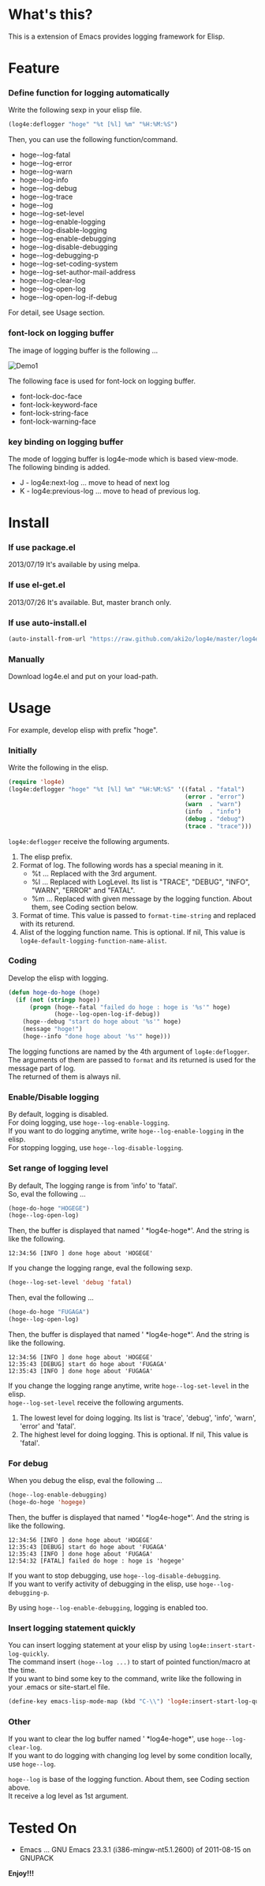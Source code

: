 What's this?
============

This is a extension of Emacs provides logging framework for Elisp.


Feature
=======

### Define function for logging automatically

Write the following sexp in your elisp file.

```lisp
(log4e:deflogger "hoge" "%t [%l] %m" "%H:%M:%S")
```

Then, you can use the following function/command.

* hoge--log-fatal
* hoge--log-error
* hoge--log-warn
* hoge--log-info
* hoge--log-debug
* hoge--log-trace
* hoge--log
* hoge--log-set-level
* hoge--log-enable-logging
* hoge--log-disable-logging
* hoge--log-enable-debugging
* hoge--log-disable-debugging
* hoge--log-debugging-p
* hoge--log-set-coding-system
* hoge--log-set-author-mail-address
* hoge--log-clear-log
* hoge--log-open-log
* hoge--log-open-log-if-debug

For detail, see Usage section.

### font-lock on logging buffer

The image of logging buffer is the following ...

![Demo1](image/demo1.png)

The following face is used for font-lock on logging buffer.

* font-lock-doc-face
* font-lock-keyword-face
* font-lock-string-face
* font-lock-warning-face

### key binding on logging buffer

The mode of logging buffer is log4e-mode which is based view-mode.  
The following binding is added.

* J - log4e:next-log ... move to head of next log
* K - log4e:previous-log ... move to head of previous log.


Install
=======

### If use package.el

2013/07/19 It's available by using melpa.  

### If use el-get.el

2013/07/26 It's available. But, master branch only.  

### If use auto-install.el

```lisp
(auto-install-from-url "https://raw.github.com/aki2o/log4e/master/log4e.el")
```

### Manually

Download log4e.el and put on your load-path.


Usage
=====

For example, develop elisp with prefix "hoge".

### Initially

Write the following in the elisp.

```lisp
(require 'log4e)
(log4e:deflogger "hoge" "%t [%l] %m" "%H:%M:%S" '((fatal . "fatal")
                                                  (error . "error")
                                                  (warn  . "warn")
                                                  (info  . "info")
                                                  (debug . "debug")
                                                  (trace . "trace")))
```

`log4e:deflogger` receive the following arguments.

1. The elisp prefix.
2. Format of log. The following words has a special meaning in it.
    * %t ... Replaced with the 3rd argument.
    * %l ... Replaced with LogLevel. Its list is "TRACE", "DEBUG", "INFO", "WARN", "ERROR" and "FATAL".
    * %m ... Replaced with given message by the logging function. About them, see Coding section below.
3. Format of time. This value is passed to `format-time-string` and replaced with its returend.
4. Alist of the logging function name. This is optional. If nil, This value is `log4e-default-logging-function-name-alist`.

### Coding

Develop the elisp with logging.

```lisp
(defun hoge-do-hoge (hoge)
  (if (not (stringp hoge))
      (progn (hoge--fatal "failed do hoge : hoge is '%s'" hoge)
             (hoge--log-open-log-if-debug))
    (hoge--debug "start do hoge about '%s'" hoge)
    (message "hoge!")
    (hoge--info "done hoge about '%s'" hoge)))
```

The logging functions are named by the 4th argument of `log4e:deflogger`.  
The arguments of them are passed to `format` and its returned is used for the message part of log.  
The returned of them is always nil.

### Enable/Disable logging

By default, logging is disabled.  
For doing logging, use `hoge--log-enable-logging`.  
If you want to do logging anytime, write `hoge--log-enable-logging` in the elisp.  
For stopping logging, use `hoge--log-disable-logging`.

### Set range of logging level

By default, The logging range is from 'info' to 'fatal'.  
So, eval the following ...

```lisp
(hoge-do-hoge "HOGEGE")
(hoge--log-open-log)
```

Then, the buffer is displayed that named ' \*log4e-hoge\*'. And the string is like the following.

    12:34:56 [INFO ] done hoge about 'HOGEGE'

If you change the logging range, eval the following sexp.

```lisp
(hoge--log-set-level 'debug 'fatal)
```

Then, eval the following ...

```lisp
(hoge-do-hoge "FUGAGA")
(hoge--log-open-log)
```

Then, the buffer is displayed that named ' \*log4e-hoge\*'. And the string is like the following.

    12:34:56 [INFO ] done hoge about 'HOGEGE'
    12:35:43 [DEBUG] start do hoge about 'FUGAGA'
    12:35:43 [INFO ] done hoge about 'FUGAGA'

If you change the logging range anytime, write `hoge--log-set-level` in the elisp.  
`hoge--log-set-level` receive the following arguments.

1. The lowest level for doing logging. Its list is 'trace', 'debug', 'info', 'warn', 'error' and 'fatal'.
2. The highest level for doing logging. This is optional. If nil, This value is 'fatal'.

### For debug

When you debug the elisp, eval the following ...

```lisp
(hoge--log-enable-debugging)
(hoge-do-hoge 'hogege)
```

Then, the buffer is displayed that named ' \*log4e-hoge\*'. And the string is like the following.

    12:34:56 [INFO ] done hoge about 'HOGEGE'
    12:35:43 [DEBUG] start do hoge about 'FUGAGA'
    12:35:43 [INFO ] done hoge about 'FUGAGA'
    12:54:32 [FATAL] failed do hoge : hoge is 'hogege'

If you want to stop debugging, use `hoge--log-disable-debugging`.  
If you want to verify activity of debugging in the elisp, use `hoge--log-debugging-p`.

By using `hoge--log-enable-debugging`, logging is enabled too.

### Insert logging statement quickly

You can insert logging statement at your elisp by using `log4e:insert-start-log-quickly`.  
The command insert `(hoge--log ...)` to start of pointed function/macro at the time.  
If you want to bind some key to the command, write like the following in your .emacs or site-start.el file.

```lisp
(define-key emacs-lisp-mode-map (kbd "C-\\") 'log4e:insert-start-log-quickly)
```

### Other

If you want to clear the log buffer named ' \*log4e-hoge\*', use `hoge--log-clear-log`.  
If you want to do logging with changing log level by some condition locally, use `hoge--log`.

`hoge--log` is base of the logging function. About them, see Coding section above.  
It receive a log level as 1st argument.


Tested On
=========

* Emacs ... GNU Emacs 23.3.1 (i386-mingw-nt5.1.2600) of 2011-08-15 on GNUPACK


**Enjoy!!!**

